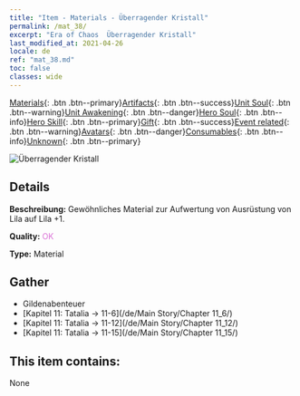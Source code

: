 ```yaml
---
title: "Item - Materials - Überragender Kristall"
permalink: /mat_38/
excerpt: "Era of Chaos  Überragender Kristall"
last_modified_at: 2021-04-26
locale: de
ref: "mat_38.md"
toc: false
classes: wide
---
```

 [Materials](/ItemsDE/){: .btn .btn--primary}[Artifacts](/ItemsDE/Artifacts/){: .btn .btn--success}[Unit Soul](/ItemsDE/UnitSoul/){: .btn .btn--warning}[Unit Awakening](/ItemsDE/UnitAwakening/){: .btn .btn--danger}[Hero Soul](/ItemsDE/HeroSoul/){: .btn .btn--info}[Hero Skill](/ItemsDE/HeroSkill/){: .btn .btn--primary}[Gift](/ItemsDE/Gift/){: .btn .btn--success}[Event related](/ItemsDE/Events/){: .btn .btn--warning}[Avatars](/ItemsDE/Avatars/){: .btn .btn--danger}[Consumables](/ItemsDE/Consumables/){: .btn .btn--info}[Unknown](/ItemsDE/Unknown/){: .btn .btn--primary}

 ![Überragender Kristall](/images/t/i_cailiao_shuijing2.png)

## Details
 **Beschreibung:** Gewöhnliches Material zur Aufwertung von Ausrüstung von Lila auf Lila +1.

 **Quality:** <span style="color: #DA70D6">OK</span>

 **Type:** Material

## Gather

*    Gildenabenteuer 
*    [Kapitel 11: Tatalia -> 11-6](/de/Main Story/Chapter 11_6/) 
*    [Kapitel 11: Tatalia -> 11-12](/de/Main Story/Chapter 11_12/) 
*    [Kapitel 11: Tatalia -> 11-15](/de/Main Story/Chapter 11_15/) 

## This item contains:

  None

